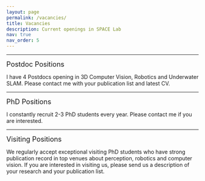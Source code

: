 ```yaml
---
layout: page
permalink: /vacancies/
title: Vacancies
description: Current openings in SPACE Lab 
nav: true
nav_order: 5
---
```


---
<font size="4"> Postdoc Positions </font>

I have 4 Postdocs opening in 3D Computer Vision, Robotics and Underwater SLAM. Please contact me with your publication list and latest CV.

---
<font size="4"> PhD Positions </font>

I constantly recruit 2-3 PhD students every year. Please contact me if you are interested. 

---
<font size="4"> Visiting Positions </font>

We regularly accept exceptional visiting PhD students who have strong publication record in top venues about perception, robotics and computer vision. If you are interested in visiting us, please send us a description of your research and your publication list.

